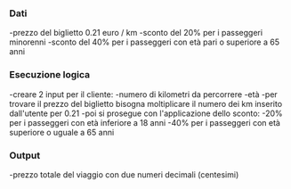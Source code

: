 <!-- Il programma dovrà chiedere all'utente il numero di chilometri che vuole percorrere e l'età del passeggero.
Sulla base di queste informazioni dovrà calcolare il prezzo totale del viaggio, secondo queste regole:
il prezzo del biglietto è definito in base ai km (0.21 € al km)
va applicato uno sconto del 20% per i minorenni
va applicato uno sconto del 40% per gli over 65.
L'output del prezzo finale va stampato in forma umana (con massimo due decimali, per indicare centesimi sul prezzo). Ricordatevi un metodo che abbiamo visto durante le lezioni precedenti.
:avviso: Prima di scrivere il codice impostate il ragionamento nel file README.md!
Bonus:
Applicare dei controlli sull'input dell'utente -->

### Dati
-prezzo del biglietto 0.21 euro / km
-sconto del 20% per i passeggeri minorenni
-sconto del 40% per i passeggeri con età pari o superiore a 65 anni

### Esecuzione logica
-creare 2 input per il cliente:
 -numero di kilometri da percorrere
 -età
-per trovare il prezzo del biglietto bisogna moltiplicare il numero dei km inserito dall'utente per 0.21
-poi si prosegue con l'applicazione dello sconto:
 -20% per i passeggeri con età inferiore a 18 anni
 -40% per i passeggeri con età superiore o uguale a 65 anni

### Output
-prezzo totale del viaggio con due numeri decimali (centesimi) 